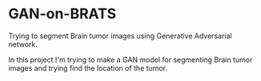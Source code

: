 # GAN-on-BRATS
Trying to segment Brain tumor images using Generative Adversarial network.

In this project I'm trying to make a GAN model for segmenting Brain tumor images and trying find the location of the tumor.
